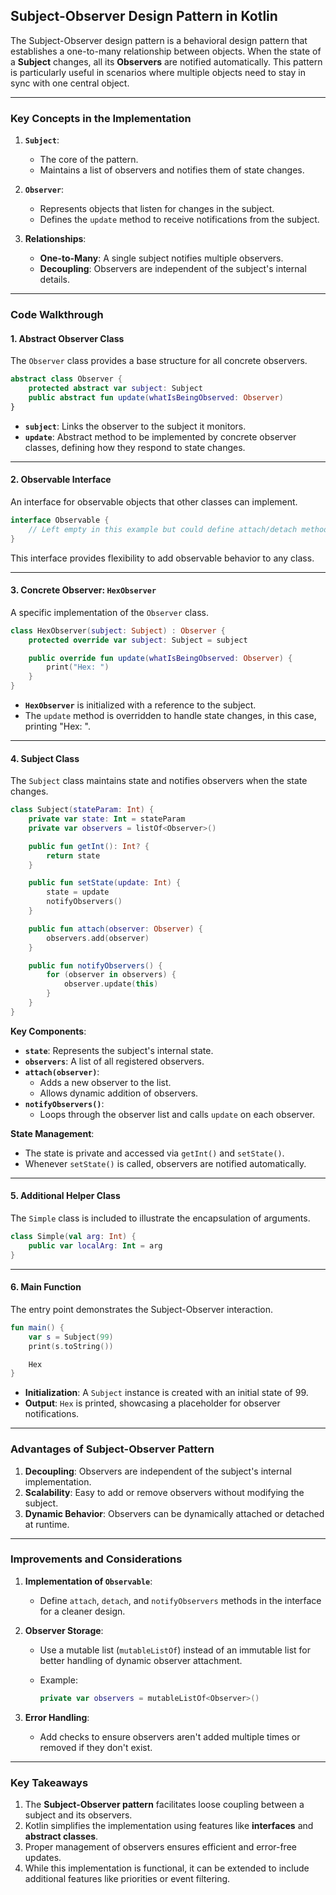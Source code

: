 
## **Subject-Observer Design Pattern in Kotlin**

The Subject-Observer design pattern is a behavioral design pattern that establishes a one-to-many relationship between objects. When the state of a **Subject** changes, all its **Observers** are notified automatically. This pattern is particularly useful in scenarios where multiple objects need to stay in sync with one central object.

---

### **Key Concepts in the Implementation**

1. **`Subject`**:
    
    - The core of the pattern.
    - Maintains a list of observers and notifies them of state changes.
2. **`Observer`**:
    
    - Represents objects that listen for changes in the subject.
    - Defines the `update` method to receive notifications from the subject.
3. **Relationships**:
    
    - **One-to-Many**: A single subject notifies multiple observers.
    - **Decoupling**: Observers are independent of the subject's internal details.

---

### **Code Walkthrough**

#### **1. Abstract Observer Class**

The `Observer` class provides a base structure for all concrete observers.

```kotlin
abstract class Observer {
    protected abstract var subject: Subject
    public abstract fun update(whatIsBeingObserved: Observer)
}
```

- **`subject`**: Links the observer to the subject it monitors.
- **`update`**: Abstract method to be implemented by concrete observer classes, defining how they respond to state changes.

---

#### **2. Observable Interface**

An interface for observable objects that other classes can implement.

```kotlin
interface Observable {
    // Left empty in this example but could define attach/detach methods.
}
```

This interface provides flexibility to add observable behavior to any class.

---

#### **3. Concrete Observer: `HexObserver`**

A specific implementation of the `Observer` class.

```kotlin
class HexObserver(subject: Subject) : Observer {
    protected override var subject: Subject = subject

    public override fun update(whatIsBeingObserved: Observer) {
        print("Hex: ")
    }
}
```

- **`HexObserver`** is initialized with a reference to the subject.
- The `update` method is overridden to handle state changes, in this case, printing "Hex: ".

---

#### **4. Subject Class**

The `Subject` class maintains state and notifies observers when the state changes.

```kotlin
class Subject(stateParam: Int) {
    private var state: Int = stateParam
    private var observers = listOf<Observer>()

    public fun getInt(): Int? {
        return state
    }

    public fun setState(update: Int) {
        state = update
        notifyObservers()
    }

    public fun attach(observer: Observer) {
        observers.add(observer)
    }

    public fun notifyObservers() {
        for (observer in observers) {
            observer.update(this)
        }
    }
}
```

**Key Components**:

- **`state`**: Represents the subject's internal state.
- **`observers`**: A list of all registered observers.
- **`attach(observer)`**:
    - Adds a new observer to the list.
    - Allows dynamic addition of observers.
- **`notifyObservers()`**:
    - Loops through the observer list and calls `update` on each observer.

**State Management**:

- The state is private and accessed via `getInt()` and `setState()`.
- Whenever `setState()` is called, observers are notified automatically.

---

#### **5. Additional Helper Class**

The `Simple` class is included to illustrate the encapsulation of arguments.

```kotlin
class Simple(val arg: Int) {
    public var localArg: Int = arg
}
```

---

#### **6. Main Function**

The entry point demonstrates the Subject-Observer interaction.

```kotlin
fun main() {
    var s = Subject(99)
    print(s.toString())

    Hex
}
```

- **Initialization**: A `Subject` instance is created with an initial state of 99.
- **Output**: `Hex` is printed, showcasing a placeholder for observer notifications.

---

### **Advantages of Subject-Observer Pattern**

1. **Decoupling**: Observers are independent of the subject's internal implementation.
2. **Scalability**: Easy to add or remove observers without modifying the subject.
3. **Dynamic Behavior**: Observers can be dynamically attached or detached at runtime.

---

### **Improvements and Considerations**

1. **Implementation of `Observable`**:
    - Define `attach`, `detach`, and `notifyObservers` methods in the interface for a cleaner design.
2. **Observer Storage**:
    - Use a mutable list (`mutableListOf`) instead of an immutable list for better handling of dynamic observer attachment.
    - Example:
        
        ```kotlin
        private var observers = mutableListOf<Observer>()
        ```
        
3. **Error Handling**:
    - Add checks to ensure observers aren't added multiple times or removed if they don't exist.

---

### **Key Takeaways**

1. The **Subject-Observer pattern** facilitates loose coupling between a subject and its observers.
2. Kotlin simplifies the implementation using features like **interfaces** and **abstract classes**.
3. Proper management of observers ensures efficient and error-free updates.
4. While this implementation is functional, it can be extended to include additional features like priorities or event filtering.
